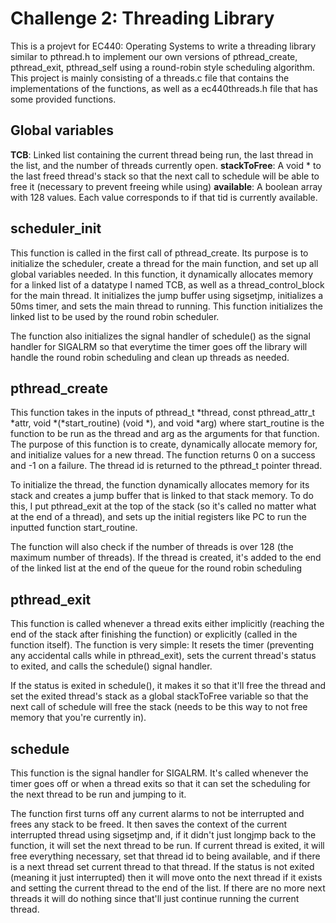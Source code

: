 # Challenge 2: Threading Library

This is a projevt for EC440: Operating Systems to write a threading library similar to pthread.h to implement our own versions of pthread_create, pthread_exit, pthread_self using a round-robin style scheduling algorithm. This project is mainly consisting of a threads.c file that contains the implementations of the functions, as well as a ec440threads.h file that has some provided functions.

## Global variables
**TCB**: Linked list containing the current thread being run, the last thread in the list, and the number of threads currently open.
**stackToFree**: A void * to the last freed thread's stack so that the next call to schedule will be able to free it (necessary to prevent freeing while using)
**available**: A boolean array with 128 values. Each value corresponds to if that tid is currently available.

## scheduler_init

This function is called in the first call of pthread_create. Its purpose is to initialize the scheduler, create a thread for the main function, and set up all global variables needed. In this function, it dynamically allocates memory for a linked list of a datatype I named TCB, as well as a thread_control_block for the main thread. It initializes the jump buffer using sigsetjmp, initializes a 50ms timer, and sets the main thread to running. This function initializes the linked list to be used by the round robin scheduler.

The function also initializes the signal handler of schedule() as the signal handler for SIGALRM so that everytime the timer goes off the library will handle the round robin scheduling and clean up threads as needed.

## pthread_create

This function takes in the inputs of pthread_t *thread, const pthread_attr_t *attr, void *(*start_routine) (void *), and void *arg) where start_routine is the function to be run as the thread and arg as the arguments for that function. The purpose of this function is to create, dynamically allocate memory for, and initialize values for a new thread. The function returns 0 on a success and -1 on a failure. The thread id is returned to the pthread_t pointer thread.

To initialize the thread, the function dynamically allocates memory for its stack and creates a jump buffer that is linked to that stack memory. To do this, I put pthread_exit at the top of the stack (so it's called no matter what at the end of a thread), and sets up the initial registers like PC to run the inputted function start_routine.

The function will also check if the number of threads is over 128 (the maximum number of threads). If the thread is created, it's added to the end of the linked list at the end of the queue for the round robin scheduling

## pthread_exit

This function is called whenever a thread exits either implicitly (reaching the end of the stack after finishing the function) or explicitly (called in the function itself). The function is very simple: It resets the timer (preventing any accidental calls while in pthread_exit), sets the current thread's status to exited, and calls the schedule() signal handler.

If the status is exited in schedule(), it makes it so that it'll free the thread and set the exited thread's stack as a global stackToFree variable so that the next call of schedule will free the stack (needs to be this way to not free memory that you're currently in).

## schedule

This function is the signal handler for SIGALRM. It's called whenever the timer goes off or when a thread exits so that it can set the scheduling for the next thread to be run and jumping to it.

The function first turns off any current alarms to not be interrupted and frees any stack to be freed. It then saves the context of the current interrupted thread using sigsetjmp and, if it didn't just longjmp back to the function, it will set the next thread to be run. If current thread is exited, it will free everything necessary, set that thread id to being available, and if there is a next thread set current thread to that thread. If the status is not exited (meaning it just interrupted) then it will move onto the next thread if it exists and setting the current thread to the end of the list. If there are no more next threads it will do nothing since that'll just continue running the current thread.